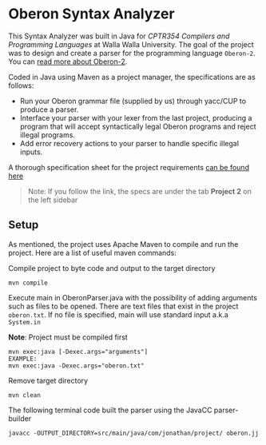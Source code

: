 # Oberon Syntax Analyzer

This Syntax Analyzer was built in Java for *CPTR354 Compilers and Programming Languages* at Walla Walla University. 
The goal of the project was to design and create a parser for the programming language `Oberon-2`. 
You can [read more about Oberon-2](http://cseweb.ucsd.edu/classes/fa00/cse131a/oberon2.htm).

Coded in Java using Maven as a project manager, the specifications are as follows:
* Run your Oberon grammar file (supplied by us) through yacc/CUP to produce a parser. 
* Interface your parser with your lexer from the last project, producing a program that will accept syntactically legal Oberon programs and reject illegal programs. 
* Add error recovery actions to your parser to handle specific illegal inputs.

A thorough specification sheet for the project requirements [can be found here](http://cseweb.ucsd.edu/classes/fa00/cse131a/parser.htm)

>Note: If you follow the link, the specs are under the tab **Project 2** on the left sidebar

## Setup
As mentioned, the project uses Apache Maven to compile and run the project. 
Here are a list of useful maven commands:

Compile project to byte code and output to the target directory
```
mvn compile
```
Execute main in OberonParser.java with the possibility of adding arguments such as files to be opened.
There are text files that exist in the project `oberon.txt`. If no file is specified, main will use standard input a.k.a `System.in`

**Note**: Project must be compiled first
```
mvn exec:java [-Dexec.args="arguments"]
EXAMPLE:
mvn exec:java -Dexec.args="oberon.txt"
```

Remove target directory
```
mvn clean
```

The following terminal code built the parser using the JavaCC parser-builder
```
javacc -OUTPUT_DIRECTORY=src/main/java/com/jonathan/project/ oberon.jj 
```
